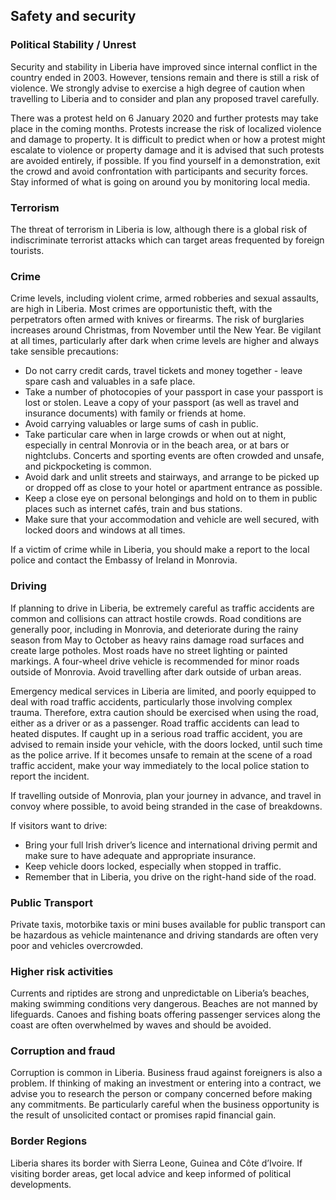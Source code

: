## Safety and security

### **Political Stability / Unrest**

Security and stability in Liberia have improved since internal conflict in the country ended in 2003. However, tensions remain and there is still a risk of violence. We strongly advise to exercise a high degree of caution when travelling to Liberia and to consider and plan any proposed travel carefully.

There was a protest held on 6 January 2020 and further protests may take place in the coming months. Protests increase the risk of localized violence and damage to property. It is difficult to predict when or how a protest might escalate to violence or property damage and it is advised that such protests are avoided entirely, if possible. If you find yourself in a demonstration, exit the crowd and avoid confrontation with participants and security forces. Stay informed of what is going on around you by monitoring local media.

### **Terrorism**

The threat of terrorism in Liberia is low, although there is a global risk of indiscriminate terrorist attacks which can target areas frequented by foreign tourists.

### **Crime**

Crime levels, including violent crime, armed robberies and sexual assaults, are high in Liberia. Most crimes are opportunistic theft, with the perpetrators often armed with knives or firearms. The risk of burglaries increases around Christmas, from November until the New Year. Be vigilant at all times, particularly after dark when crime levels are higher and always take sensible precautions:

* Do not carry credit cards, travel tickets and money together - leave spare cash and valuables in a safe place.
* Take a number of photocopies of your passport in case your passport is lost or stolen. Leave a copy of your passport (as well as travel and insurance documents) with family or friends at home.
* Avoid carrying valuables or large sums of cash in public.
* Take particular care when in large crowds or when out at night, especially in central Monrovia or in the beach area, or at bars or nightclubs. Concerts and sporting events are often crowded and unsafe, and pickpocketing is common.
* Avoid dark and unlit streets and stairways, and arrange to be picked up or dropped off as close to your hotel or apartment entrance as possible.
* Keep a close eye on personal belongings and hold on to them in public places such as internet cafés, train and bus stations.
* Make sure that your accommodation and vehicle are well secured, with locked doors and windows at all times.

If a victim of crime while in Liberia, you should make a report to the local police and contact the Embassy of Ireland in Monrovia.

### **Driving**

If planning to drive in Liberia, be extremely careful as traffic accidents are common and collisions can attract hostile crowds. Road conditions are generally poor, including in Monrovia, and deteriorate during the rainy season from May to October as heavy rains damage road surfaces and create large potholes. Most roads have no street lighting or painted markings. A four-wheel drive vehicle is recommended for minor roads outside of Monrovia. Avoid travelling after dark outside of urban areas.

Emergency medical services in Liberia are limited, and poorly equipped to deal with road traffic accidents, particularly those involving complex trauma. Therefore, extra caution should be exercised when using the road, either as a driver or as a passenger. Road traffic accidents can lead to heated disputes. If caught up in a serious road traffic accident, you are advised to remain inside your vehicle, with the doors locked, until such time as the police arrive. If it becomes unsafe to remain at the scene of a road traffic accident, make your way immediately to the local police station to report the incident.

If travelling outside of Monrovia, plan your journey in advance, and travel in convoy where possible, to avoid being stranded in the case of breakdowns.

If visitors want to drive:

* Bring your full Irish driver’s licence and international driving permit and make sure to have adequate and appropriate insurance.
* Keep vehicle doors locked, especially when stopped in traffic.
* Remember that in Liberia, you drive on the right-hand side of the road.

### **Public Transport**

Private taxis, motorbike taxis or mini buses available for public transport can be hazardous as vehicle maintenance and driving standards are often very poor and vehicles overcrowded.

### **Higher risk activities**

Currents and riptides are strong and unpredictable on Liberia’s beaches, making swimming conditions very dangerous. Beaches are not manned by lifeguards. Canoes and fishing boats offering passenger services along the coast are often overwhelmed by waves and should be avoided.

### **Corruption and fraud**

Corruption is common in Liberia. Business fraud against foreigners is also a problem. If thinking of making an investment or entering into a contract, we advise you to research the person or company concerned before making any commitments. Be particularly careful when the business opportunity is the result of unsolicited contact or promises rapid financial gain.

### **Border Regions**

Liberia shares its border with Sierra Leone, Guinea and Côte d’Ivoire. If visiting border areas, get local advice and keep informed of political developments.